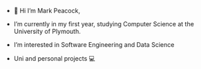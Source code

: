 - 👋 Hi I’m Mark Peacock,

- I’m currently in my first year, studying Computer Science at the University of Plymouth.

- I’m interested in Software Engineering and Data Science

- Uni and personal projects 💻

<!---
mark-peacock-2021/mark-peacock-2021 is a ✨ special ✨ repository because its `README.md` (this file) appears on your GitHub profile.
You can click the Preview link to take a look at your changes.
--->
